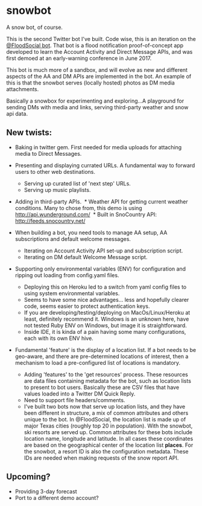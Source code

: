 # snowbot
A snow bot, of course.

This is the second Twitter bot I've built. Code wise, this is an iteration on the [@FloodSocial bot](https://github.com/jimmoffitt/FloodSocial). That bot is a flood notification proof-of-concept app developed to learn the Account Activity and Direct Message APIs, and was first demoed at an early-warning conference in June 2017.

This bot is much more of a sandbox, and will evolve as new and different aspects of the AA and DM APIs are implemented in the bot. An example of this is that the snowbot serves (locally hosted) photos as DM media attachments. 

Basically a snowbox for experimenting and exploring...A playground for sending DMs with media and links, serving third-party weather and snow api data. 

## New twists:

* Baking in twitter gem. First needed for media uploads for attaching media to Direct Messages.

* Presenting and displaying currated URLs. A fundamental way to forward users to other web destinations. 
  * Serving up curated list of 'next step' URLs.
  * Serving up music playlists.
  
* Adding in third-party APIs.
  * Weather API for getting current weather conditions. Many to chose from, this demo is using http://api.wunderground.com/
  * Built in SnoCountry API: http://feeds.snocountry.net/
  
* When building a bot, you need tools to manage AA setup, AA subscriptions and default welcome messages.
  * Iterating on Account Activity API set-up and subscription script.
  * Iterating on DM default Welcome Message script.

* Supporting only environmental variables (ENV) for configuration and ripping out loading from config.yaml files. 
  * Deploying this on Heroku led to a switch from yaml config files to using system environmental variables.
  * Seems to have some nice advantages... less and hopefully clearer code, seems easier to protect authentication keys. 
  * If you are developing/testing/deploying on MacOs/Linux/Heroku at least, definitely recommend it. Windows is an unknown here, have not tested Ruby ENV on Windows, but image it is straightforward.
  * Inside IDE, it is kinda of a pain having some many configurations, each with its own ENV hive.
 
* Fundamental 'feature' is the display of a location list. If a bot needs to be geo-aware, and there are pre-determined locations of interest, then a mechanism to load a pre-configured list of locations is mandatory. 
  
  * Adding 'features' to the 'get resources' process. These resources are data files containing metadata for the bot, such as location lists to present to bot users. Basically these are CSV files that have values loaded into a Twitter DM Quick Reply.
  * Need to support file headers/comments.
  * I've built two bots now that serve up location lists, and they have been different in structure, a mix of common attributes and others unique to the bot. In @FloodSocial, the location list is made up of major Texas cities (roughly top 20 in population). With the snowbot, ski resorts are served up. Common attributes for these bots include location name, longitude and latitude.  In all cases these coordinates are based on the geographical center of the location list **places**. For the snowbot, a resort ID is also the configuration metadata. These IDs are needed when making requests of the snow report API. 
  
## Upcoming? 

* Providing 3-day forecast
* Port to a different demo account? 

  



